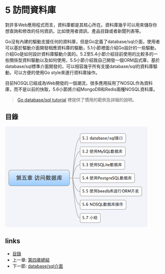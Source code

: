 # 5 訪問資料庫
對許多Web應用程式而言，資料庫都是其核心所在。資料庫幾乎可以用來儲存你想查詢和修改的任何資訊，比如使用者資訊、產品目錄或者新聞列表等。

Go沒有內建的驅動支援任何的資料庫，但是Go定義了database/sql介面，使用者可以基於驅動介面開發相應資料庫的驅動，5.1小節裡面介紹Go設計的一些驅動，介紹Go是如何設計資料庫驅動介面的。5.2至5.4小節介紹目前使用的比較多的一些關係型資料驅動以及如何使用，5.5小節介紹我自己開發一個ORM函式庫，基於database/sql標準介面開發的，可以相容幾乎所有支援database/sql的資料庫驅動，可以方便的使用Go style來進行資料庫操作。

目前NOSQL已經成為Web開發的一個潮流，很多應用採用了NOSQL作為資料庫，而不是以前的快取，5.6小節將介紹MongoDB和Redis兩種NOSQL資料庫。

>[Go database/sql tutorial](http://go-database-sql.org/) 裡提供了慣用的範例及詳細的說明。

## 目錄
   ![](images/navi5.png?raw=true)

## links
   * [目錄](<preface.md>)
   * 上一章: [第四章總結](<04.6.md>)
   * 下一節: [database/sql介面](<05.1.md>)

